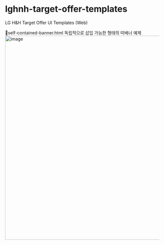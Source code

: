 # lghnh-target-offer-templates
LG H&amp;H Target Offer UI Templates (Web)

self-contained-banner.html
독립적으로 삽입 가능한 형태의 띠배너 예제
<img width="665" alt="image" src="https://github.com/user-attachments/assets/915a1c70-007e-4964-98f3-27205dda9272">

